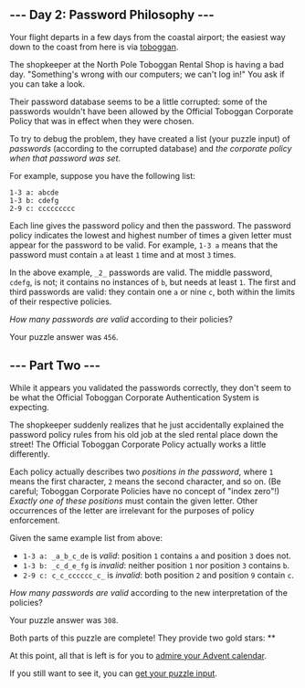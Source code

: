 ## --- Day 2: Password Philosophy ---

Your flight departs in a few days from the coastal airport; the easiest way down to the coast from here is via [toboggan](https://en.wikipedia.org/wiki/Toboggan).

The shopkeeper at the North Pole Toboggan Rental Shop is having a bad day. "Something's wrong with our computers; we can't log in!" You ask if you can take a look.

Their password database seems to be a little corrupted: some of the passwords wouldn't have been allowed by the <span title="To ensure your safety, your password must be the following string...">Official Toboggan Corporate Policy</span> that was in effect when they were chosen.

To try to debug the problem, they have created a list (your puzzle input) of _passwords_ (according to the corrupted database) and _the corporate policy when that password was set_.

For example, suppose you have the following list:

    1-3 a: abcde
    1-3 b: cdefg
    2-9 c: ccccccccc

Each line gives the password policy and then the password. The password policy indicates the lowest and highest number of times a given letter must appear for the password to be valid. For example, `1-3 a` means that the password must contain `a` at least `1` time and at most `3` times.

In the above example, `_2_` passwords are valid. The middle password, `cdefg`, is not; it contains no instances of `b`, but needs at least `1`. The first and third passwords are valid: they contain one `a` or nine `c`, both within the limits of their respective policies.

_How many passwords are valid_ according to their policies?

</article>

Your puzzle answer was `456`.

<article class="day-desc">

## --- Part Two ---

While it appears you validated the passwords correctly, they don't seem to be what the Official Toboggan Corporate Authentication System is expecting.

The shopkeeper suddenly realizes that he just accidentally explained the password policy rules from his old job at the sled rental place down the street! The Official Toboggan Corporate Policy actually works a little differently.

Each policy actually describes two _positions in the password_, where `1` means the first character, `2` means the second character, and so on. (Be careful; Toboggan Corporate Policies have no concept of "index zero"!) _Exactly one of these positions_ must contain the given letter. Other occurrences of the letter are irrelevant for the purposes of policy enforcement.

Given the same example list from above:

*   `1-3 a: _a_b_c_de` is _valid_: position `1` contains `a` and position `3` does not.
*   `1-3 b: _c_d_e_fg` is _invalid_: neither position `1` nor position `3` contains `b`.
*   `2-9 c: c_c_cccccc_c_` is _invalid_: both position `2` and position `9` contain `c`.

_How many passwords are valid_ according to the new interpretation of the policies?

</article>

Your puzzle answer was `308`.

Both parts of this puzzle are complete! They provide two gold stars: **

At this point, all that is left is for you to [admire your Advent calendar](/2020).

If you still want to see it, you can [get your puzzle input](2/input).

